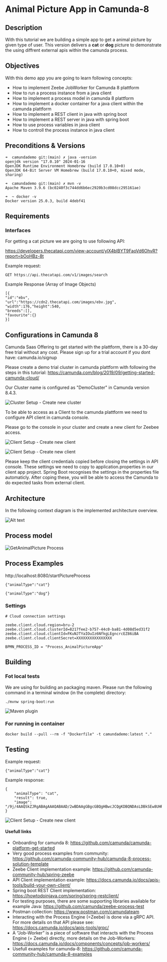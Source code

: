 # Animal Picture App in Camunda-8

## Description

With this tutorial we are building a simple app to get a animal picture by given type of user. This version delivers a **cat** or **dog** picture to demonstrate the using diffrent external apis within the camunda process.

## Objectives

With this demo app you are going to learn following concepts:
- How to implement Zeebe JobWorker for Camunda 8 plattform
- How to run a process instance from a java client
- How to implement a process model in camunda 8 plattform
- How to implement a docker container for a java client within the camunda plattform
- How to implement a REST client in java with spring boot
- How to implement a REST server in java with spring boot
- How to use process variables in java client
- How to controll the process instance in java client


## Preconditions & Versions

```
➜  camundademo git:(main) ✗ java -version                                                                            
openjdk version "17.0.10" 2024-01-16
OpenJDK Runtime Environment Homebrew (build 17.0.10+0)
OpenJDK 64-Bit Server VM Homebrew (build 17.0.10+0, mixed mode, sharing)
```

```
➜  camundademo git:(main) ✗ mvn -v     
Apache Maven 3.9.6 (bc0240f3c744dd6b6ec2920b3cd08dcc295161ae)
```

```
➜  ~ docker -v
Docker version 25.0.3, build 4debf41
```

## Requirements


### Interfaces

For getting a cat picture we are going to use following API:

https://developers.thecatapi.com/view-account/ylX4blBYT9FaoVd6OhvR?report=bOoHBz-8t

Example request:
```
GET https://api.thecatapi.com/v1/images/search
```

Example Response (Array of Image Objects)
```
[{
"id":"ebv",
"url":"https://cdn2.thecatapi.com/images/ebv.jpg",
"width":176,"height":540,
"breeds":[],
"favourite":{}
}]
```

## Configurations in Camunda 8

Camunda Saas Offering to get started with the plattform, there is a 30-day free trial without any cost. Please sign up for a trial account if you dont have:
camunda.io/signup

Please create a demo trial cluster in camunda plattform with following the steps in this tutorial: 
https://camunda.com/blog/2019/09/getting-started-camunda-cloud/

Our Cluster name is configured as "DemoCluster" in Camunda version 8.4.3.

![Cluster Setup - Create new cluster](docs/images/cluster_setup1.png)

To be able to access as a Client to the camunda plattform we need to configure API client in camunda console.

Please go to the console in your cluster and create a new client for Zeebee access.

![Client Setup - Create new client](docs/images/client_setup2.png)


![Client Setup - Create new client](docs/images/client_setup1.png)


Please keep the client credentials copied before closing the settings in API console. These settings we need to copy to application.properties in our client app project. Spring Boot recognises the settings in the properties file automaticly. After coping these, you will be able to access the Camunda to do expected tasks from external client.

## Architecture

In the following context diagram is the implemented architecture overview.

![Alt text](out/docs/uml/architecture/context_diagramm.png)


## Process model


![GetAnimalPicture Process](docs/images/process.png)


## Process Examples

http://localhost:8080/startPictureProcess

```
{"animalType":"cat"}
```

```
{"animalType":"dog"}
```

### Settings

```
# Cloud connection settings

zeebe.client.cloud.region=bru-2
zeebe.client.cloud.clusterId=8217fee2-b757-44c0-ba81-4d08d5ed31f2
zeebe.client.cloud.clientId=FKuNJTYaIOuIz6NfkgLEgncrcEZ86iBA
zeebe.client.cloud.clientSecret=XXXXXXXXXXXXXXXX
```



```
BPMN_PROCESS_ID = "Process_AnimalPictureApp"
```

## Building

### Fot local tests
We are using for building an packaging maven. Please run the following command in a terminal window (in the complete) directory:

```
./mvnw spring-boot:run
```
![Maven plugin](docs/images/maven.png)

### For running in container

```
docker build --pull --rm -f "Dockerfile" -t camundademo:latest "." 
```

## Testing

Example request:
```
{"animalType":"cat"}
```

Example response:
```
{
    "animalType": "cat",
    "result": true,
    "image": "/9j/4AAQSkZJRgABAgAAAQABAAD/2wBDAAgGBgcGBQgHBwcJCQgKDBQNDAsLDBkSEw8UHRofHh0aHBwgJC4nICIsIxwcKDcpLDAxNDQ0Hyc5PTgyPC4zNDL/2wBDAQkJCQwLDBgNDRgyIRwhMjIyMjIyMjIyMjIyMjIyMjIyMjIyMjIyMjIyMjIyMjIyMjIyMjIyMjIyMjIyMjIyMjL/wAARCAGqAoADASIAAhEBAxEB/...."
}    
```

![Client Setup - Create new client](docs/images/postman.png)

#### Usefull links

- Onboarding for camunda 8: https://github.com/camunda/camunda-platform-get-started
- Very good process examples from community: https://github.com/camunda-community-hub/camunda-8-process-solution-template
- Zeebe Client implementation example: https://github.com/camunda-community-hub/spring-zeebe
- API Client implementation example:  https://docs.camunda.io/docs/apis-tools/build-your-own-client/
- Spring boot REST Client implementation: https://howtodoinjava.com/spring/spring-restclient/
- For testing purposes, there are some supporting libraries available for example Java: https://github.com/camunda/zeebe-process-test
- Postman collection: https://www.postman.com/camundateam
- Interacting with the Process Engine (=Zeebe) is done via a gRPC API. For more details on that API please see: https://docs.camunda.io/docs/apis-tools/grpc/
- A “Job-Worker” is a piece of software that interacts with the Process Engine (= Zeebe) directly, more details on the Job-Workers: https://docs.camunda.io/docs/components/concepts/job-workers/
- Usefull examples for camunda-8: https://github.com/camunda-community-hub/camunda-8-examples